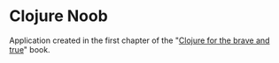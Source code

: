 # Clojure Noob

Application created in the first chapter of the "[Clojure for the brave and true][1]" book.

[1]: https://www.braveclojure.com